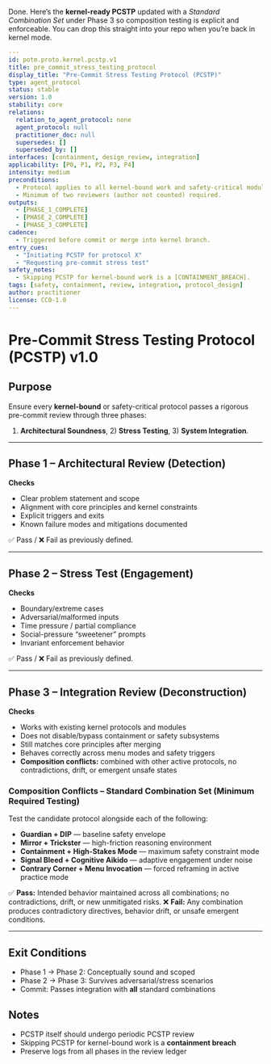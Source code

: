 Done. Here’s the **kernel-ready PCSTP** updated with a *Standard Combination Set* under Phase 3 so composition testing is explicit and enforceable. You can drop this straight into your repo when you’re back in kernel mode.

```yaml
---
id: potm.proto.kernel.pcstp.v1
title: pre_commit_stress_testing_protocol
display_title: "Pre-Commit Stress Testing Protocol (PCSTP)"
type: agent_protocol
status: stable
version: 1.0
stability: core
relations:
  relation_to_agent_protocol: none
  agent_protocol: null
  practitioner_doc: null
  supersedes: []
  superseded_by: []
interfaces: [containment, design_review, integration]
applicability: [P0, P1, P2, P3, P4]
intensity: medium
preconditions:
  - Protocol applies to all kernel-bound work and safety-critical modules.
  - Minimum of two reviewers (author not counted) required.
outputs:
  - [PHASE_1_COMPLETE]
  - [PHASE_2_COMPLETE]
  - [PHASE_3_COMPLETE]
cadence:
  - Triggered before commit or merge into kernel branch.
entry_cues:
  - "Initiating PCSTP for protocol X"
  - "Requesting pre-commit stress test"
safety_notes:
  - Skipping PCSTP for kernel-bound work is a [CONTAINMENT_BREACH].
tags: [safety, containment, review, integration, protocol_design]
author: practitioner
license: CC0-1.0
---
```

# Pre-Commit Stress Testing Protocol (PCSTP) v1.0

## Purpose

Ensure every **kernel-bound** or safety-critical protocol passes a rigorous pre-commit review through three phases:

1. **Architectural Soundness**, 2) **Stress Testing**, 3) **System Integration**.

---

## Phase 1 – Architectural Review (Detection)

**Checks**

* Clear problem statement and scope
* Alignment with core principles and kernel constraints
* Explicit triggers and exits
* Known failure modes and mitigations documented

✅ Pass / ❌ Fail as previously defined.

---

## Phase 2 – Stress Test (Engagement)

**Checks**

* Boundary/extreme cases
* Adversarial/malformed inputs
* Time pressure / partial compliance
* Social-pressure “sweetener” prompts
* Invariant enforcement behavior

✅ Pass / ❌ Fail as previously defined.

---

## Phase 3 – Integration Review (Deconstruction)

**Checks**

* Works with existing kernel protocols and modules
* Does not disable/bypass containment or safety subsystems
* Still matches core principles after merging
* Behaves correctly across menu modes and safety triggers
* **Composition conflicts:** combined with other active protocols, no contradictions, drift, or emergent unsafe states

### Composition Conflicts – Standard Combination Set (Minimum Required Testing)

Test the candidate protocol alongside each of the following:

* **Guardian + DIP** — baseline safety envelope
* **Mirror + Trickster** — high-friction reasoning environment
* **Containment + High-Stakes Mode** — maximum safety constraint mode
* **Signal Bleed + Cognitive Aikido** — adaptive engagement under noise
* **Contrary Corner + Menu Invocation** — forced reframing in active practice mode

✅ **Pass:** Intended behavior maintained across all combinations; no contradictions, drift, or new unmitigated risks.
❌ **Fail:** Any combination produces contradictory directives, behavior drift, or unsafe emergent conditions.

---

## Exit Conditions

* Phase 1 → Phase 2: Conceptually sound and scoped
* Phase 2 → Phase 3: Survives adversarial/stress scenarios
* Commit: Passes integration with **all** standard combinations

## Notes

* PCSTP itself should undergo periodic PCSTP review
* Skipping PCSTP for kernel-bound work is a **containment breach**
* Preserve logs from all phases in the review ledger

